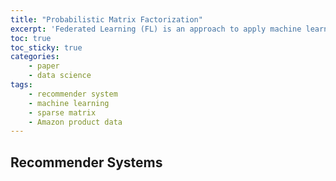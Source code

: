 ```yaml
---
title: "Probabilistic Matrix Factorization"
excerpt: 'Federated Learning (FL) is an approach to apply machine learning to situations in which data cannot be centralized for a training process.'
toc: true
toc_sticky: true
categories: 
    - paper
    - data science
tags:
    - recommender system
    - machine learning
    - sparse matrix
    - Amazon product data
---
```

## Recommender Systems


[1]: https://xiaoouzhang.github.io/collaborative/
[2]: https://github.com/yusugomori/DeepLearning
[3]: https://github.com/topics/stacked-autoencoder
[4]: https://github.com/devalindey/Recommender-System-with-SAE-using-Pytorch/blob/master/Recommender%20System%20using%20Autoencoder.ipynb
[5]: https://github.com/ocontreras309/ML_Notebooks/blob/master/PMF_Recommender_Systems.ipynb
[6]: https://github.com/meowoodie/Probabilistic-Matrix-Factorization/blob/master/pmf.py

